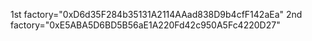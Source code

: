 1st factory="0xD6d35F284b35131A2114AAad838D9b4cfF142aEa"
2nd factory="0xE5ABA5D6BD5B56aE1A220Fd42c950A5Fc4220D27"